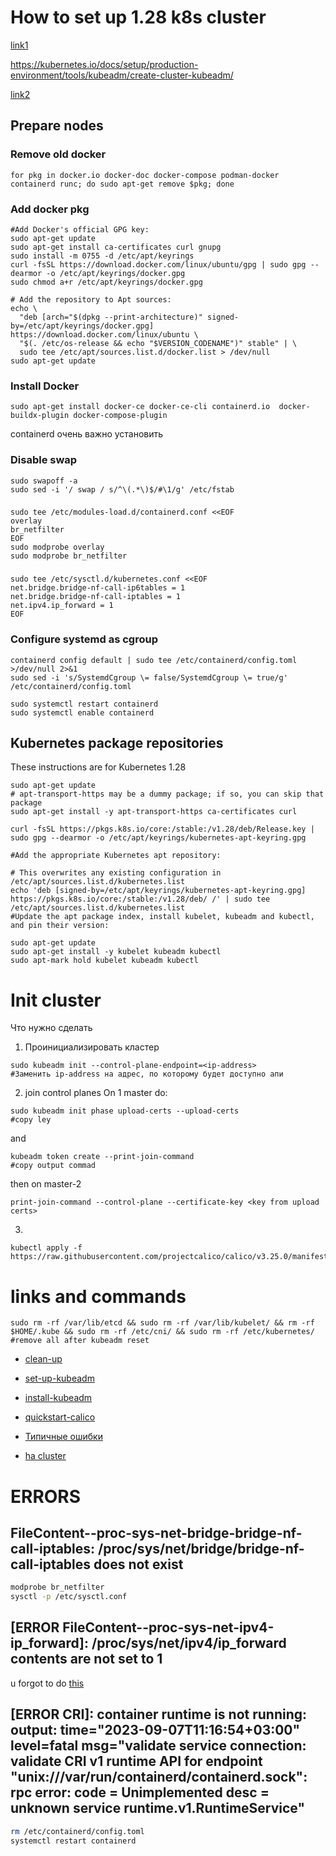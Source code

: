 # How to set up  1.28 k8s cluster
[link1](https://computingforgeeks.com/install-kubernetes-cluster-ubuntu-jammy/)

https://kubernetes.io/docs/setup/production-environment/tools/kubeadm/create-cluster-kubeadm/

[link2](https://www.linuxtechi.com/install-kubernetes-on-ubuntu-22-04/)
##  Prepare nodes 

### Remove old docker
```
for pkg in docker.io docker-doc docker-compose podman-docker containerd runc; do sudo apt-get remove $pkg; done
```  

### Add docker pkg

```shell
#Add Docker's official GPG key:
sudo apt-get update
sudo apt-get install ca-certificates curl gnupg
sudo install -m 0755 -d /etc/apt/keyrings
curl -fsSL https://download.docker.com/linux/ubuntu/gpg | sudo gpg --dearmor -o /etc/apt/keyrings/docker.gpg
sudo chmod a+r /etc/apt/keyrings/docker.gpg

# Add the repository to Apt sources:
echo \
  "deb [arch="$(dpkg --print-architecture)" signed-by=/etc/apt/keyrings/docker.gpg] https://download.docker.com/linux/ubuntu \
  "$(. /etc/os-release && echo "$VERSION_CODENAME")" stable" | \
  sudo tee /etc/apt/sources.list.d/docker.list > /dev/null
sudo apt-get update
```
### Install Docker
```shell
sudo apt-get install docker-ce docker-ce-cli containerd.io  docker-buildx-plugin docker-compose-plugin
```
containerd очень важно установить

### Disable swap
```shell
sudo swapoff -a
sudo sed -i '/ swap / s/^\(.*\)$/#\1/g' /etc/fstab
```

### 
```shell
sudo tee /etc/modules-load.d/containerd.conf <<EOF
overlay
br_netfilter
EOF
sudo modprobe overlay
sudo modprobe br_netfilter
```

###
```shell
sudo tee /etc/sysctl.d/kubernetes.conf <<EOF
net.bridge.bridge-nf-call-ip6tables = 1
net.bridge.bridge-nf-call-iptables = 1
net.ipv4.ip_forward = 1
EOF 
```

### Configure systemd as cgroup
```shell
containerd config default | sudo tee /etc/containerd/config.toml >/dev/null 2>&1
sudo sed -i 's/SystemdCgroup \= false/SystemdCgroup \= true/g' /etc/containerd/config.toml

sudo systemctl restart containerd
sudo systemctl enable containerd
```

##  Kubernetes package repositories
These instructions are for Kubernetes 1.28

```shell
sudo apt-get update
# apt-transport-https may be a dummy package; if so, you can skip that package
sudo apt-get install -y apt-transport-https ca-certificates curl

curl -fsSL https://pkgs.k8s.io/core:/stable:/v1.28/deb/Release.key | sudo gpg --dearmor -o /etc/apt/keyrings/kubernetes-apt-keyring.gpg

#Add the appropriate Kubernetes apt repository:

# This overwrites any existing configuration in /etc/apt/sources.list.d/kubernetes.list
echo 'deb [signed-by=/etc/apt/keyrings/kubernetes-apt-keyring.gpg] https://pkgs.k8s.io/core:/stable:/v1.28/deb/ /' | sudo tee /etc/apt/sources.list.d/kubernetes.list
#Update the apt package index, install kubelet, kubeadm and kubectl, and pin their version:

sudo apt-get update
sudo apt-get install -y kubelet kubeadm kubectl
sudo apt-mark hold kubelet kubeadm kubectl
```


# Init cluster

Что нужно сделать
1. Проинициализировать кластер 
```shell
sudo kubeadm init --control-plane-endpoint=<ip-address> 
#Заменить ip-address на адрес, по которому будет доступно апи
```
2. join control planes
On 1 master do:
```shell
sudo kubeadm init phase upload-certs --upload-certs
#copy ley
``` 

and 
```shell
kubeadm token create --print-join-command
#copy output commad 
```

then on master-2

```shell
print-join-command --control-plane --certificate-key <key from upload certs>
```


3. 
```shell
kubectl apply -f https://raw.githubusercontent.com/projectcalico/calico/v3.25.0/manifests/calico.yaml
```





# links and commands
```shell
sudo rm -rf /var/lib/etcd && sudo rm -rf /var/lib/kubelet/ && rm -rf  $HOME/.kube && sudo rm -rf /etc/cni/ && sudo rm -rf /etc/kubernetes/
#remove all after kubeadm reset
```
- [clean-up](https://kubernetes.io/docs/setup/production-environment/tools/kubeadm/create-cluster-kubeadm/#tear-down)

- [set-up-kubeadm](https://kubernetes.io/docs/reference/setup-tools/kubeadm/)

- [install-kubeadm](https://kubernetes.io/docs/setup/production-environment/tools/kubeadm/install-kubeadm/)

- [quickstart-calico](https://docs.tigera.io/calico/latest/getting-started/kubernetes/quickstart)

- [Типичные ошибки](https://stackoverflow.com/questions/61305498/kubernetes-couldnt-able-to-join-master-node-error-execution-phase-preflight)

- [ha cluster](https://medium.com/velotio-perspectives/demystifying-high-availability-in-kubernetes-using-kubeadm-3d83ed8c458b#:~:text=High%20Availability%20in%20action,more%20pods%2C%20deployment%20services%20etc.)



# ERRORS
## FileContent--proc-sys-net-bridge-bridge-nf-call-iptables: /proc/sys/net/bridge/bridge-nf-call-iptables does not exist


```bash 
modprobe br_netfilter
sysctl -p /etc/sysctl.conf
```


## [ERROR FileContent--proc-sys-net-ipv4-ip_forward]: /proc/sys/net/ipv4/ip_forward contents are not set to 1
u forgot to do [this](https://kubernetes.io/docs/setup/production-environment/container-runtimes/)

## [ERROR CRI]: container runtime is not running: output: time="2023-09-07T11:16:54+03:00" level=fatal msg="validate service connection: validate CRI v1 runtime API for endpoint \"unix:///var/run/containerd/containerd.sock\": rpc error: code = Unimplemented desc = unknown service runtime.v1.RuntimeService"
```bash
rm /etc/containerd/config.toml
systemctl restart containerd
```









